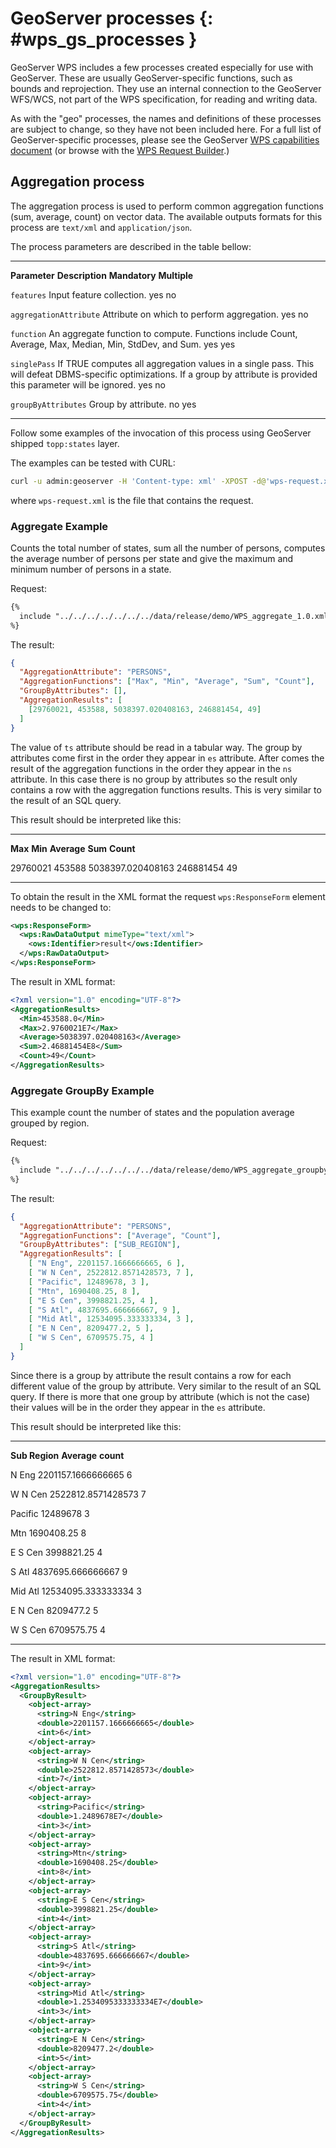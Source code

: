 # GeoServer processes {: #wps_gs_processes }

GeoServer WPS includes a few processes created especially for use with GeoServer. These are usually GeoServer-specific functions, such as bounds and reprojection. They use an internal connection to the GeoServer WFS/WCS, not part of the WPS specification, for reading and writing data.

As with the "geo" processes, the names and definitions of these processes are subject to change, so they have not been included here. For a full list of GeoServer-specific processes, please see the GeoServer [WPS capabilities document](../operations.md#wps_getcaps) (or browse with the [WPS Request Builder](../requestbuilder.md).)

## Aggregation process

The aggregation process is used to perform common aggregation functions (sum, average, count) on vector data. The available outputs formats for this process are ``text/xml`` and ``application/json``.

The process parameters are described in the table bellow:

  ------------------------ ----------------------------------------------------------------------------------------------------------------------------------------------------------------------------- --------------- --------------
  **Parameter**            **Description**                                                                                                                                                               **Mandatory**   **Multiple**

  `features`               Input feature collection.                                                                                                                                                     yes             no

  `aggregationAttribute`   Attribute on which to perform aggregation.                                                                                                                                    yes             no

  `function`               An aggregate function to compute. Functions include Count, Average, Max, Median, Min, StdDev, and Sum.                                                                        yes             yes

  `singlePass`             If TRUE computes all aggregation values in a single pass. This will defeat DBMS-specific optimizations. If a group by attribute is provided this parameter will be ignored.   yes             no

  `groupByAttributes`      Group by attribute.                                                                                                                                                           no              yes
  ------------------------ ----------------------------------------------------------------------------------------------------------------------------------------------------------------------------- --------------- --------------

Follow some examples of the invocation of this process using GeoServer shipped ``topp:states`` layer.

The examples can be tested with CURL:

``` bash
curl -u admin:geoserver -H 'Content-type: xml' -XPOST -d@'wps-request.xml' http://localhost:8080/geoserver/wps
```

where ``wps-request.xml`` is the file that contains the request.

### Aggregate Example

Counts the total number of states, sum all the number of persons, computes the average number of persons per state and give the maximum and minimum number of persons in a state.

Request:

~~~xml
{% 
  include "../../../../../../../data/release/demo/WPS_aggregate_1.0.xml"
%}
~~~

The result:

``` json
{
  "AggregationAttribute": "PERSONS",
  "AggregationFunctions": ["Max", "Min", "Average", "Sum", "Count"],
  "GroupByAttributes": [],
  "AggregationResults": [
    [29760021, 453588, 5038397.020408163, 246881454, 49]
  ]
}
```

The value of `ts` attribute should be read in a tabular way. The group by attributes come first in the order they appear in `es` attribute. After comes the result of the aggregation functions in the order they appear in the `ns` attribute. In this case there is no group by attributes so the result only contains a row with the aggregation functions results. This is very similar to the result of an SQL query.

This result should be interpreted like this:

  -------------- -------------- ------------------- -------------- --------------
  **Max**        **Min**        **Average**         **Sum**        **Count**

  29760021       453588         5038397.020408163   246881454      49
  -------------- -------------- ------------------- -------------- --------------

To obtain the result in the XML format the request ``wps:ResponseForm`` element needs to be changed to:

``` xml
<wps:ResponseForm>
  <wps:RawDataOutput mimeType="text/xml">
    <ows:Identifier>result</ows:Identifier>
  </wps:RawDataOutput>
</wps:ResponseForm>
```

The result in XML format:

``` xml
<?xml version="1.0" encoding="UTF-8"?>
<AggregationResults>
  <Min>453588.0</Min>
  <Max>2.9760021E7</Max>
  <Average>5038397.020408163</Average>
  <Sum>2.46881454E8</Sum>
  <Count>49</Count>
</AggregationResults>
```

### Aggregate GroupBy Example

This example count the number of states and the population average grouped by region.

Request:

~~~xml
{% 
  include "../../../../../../../data/release/demo/WPS_aggregate_groupby_1.0.xml"
%}
~~~

The result:

``` json
{ 
  "AggregationAttribute": "PERSONS",
  "AggregationFunctions": ["Average", "Count"],
  "GroupByAttributes": ["SUB_REGION"], 
  "AggregationResults": [ 
    [ "N Eng", 2201157.1666666665, 6 ], 
    [ "W N Cen", 2522812.8571428573, 7 ], 
    [ "Pacific", 12489678, 3 ], 
    [ "Mtn", 1690408.25, 8 ], 
    [ "E S Cen", 3998821.25, 4 ], 
    [ "S Atl", 4837695.666666667, 9 ], 
    [ "Mid Atl", 12534095.333333334, 3 ], 
    [ "E N Cen", 8209477.2, 5 ], 
    [ "W S Cen", 6709575.75, 4 ]
  ]
}
```

Since there is a group by attribute the result contains a row for each different value of the group by attribute. Very similar to the result of an SQL query. If there is more that one group by attribute (which is not the case) their values will be in the order they appear in the `es` attribute.

This result should be interpreted like this:

  ------------------------ ----------------------- -----------------------
  **Sub Region**           **Average**             **count**

  N Eng                    2201157.1666666665      6

  W N Cen                  2522812.8571428573      7

  Pacific                  12489678                3

  Mtn                      1690408.25              8

  E S Cen                  3998821.25              4

  S Atl                    4837695.666666667       9

  Mid Atl                  12534095.333333334      3

  E N Cen                  8209477.2               5

  W S Cen                  6709575.75              4
  ------------------------ ----------------------- -----------------------

The result in XML format:

``` xml
<?xml version="1.0" encoding="UTF-8"?>
<AggregationResults>
  <GroupByResult>
    <object-array>
      <string>N Eng</string>
      <double>2201157.1666666665</double>
      <int>6</int>
    </object-array>
    <object-array>
      <string>W N Cen</string>
      <double>2522812.8571428573</double>
      <int>7</int>
    </object-array>
    <object-array>
      <string>Pacific</string>
      <double>1.2489678E7</double>
      <int>3</int>
    </object-array>
    <object-array>
      <string>Mtn</string>
      <double>1690408.25</double>
      <int>8</int>
    </object-array>
    <object-array>
      <string>E S Cen</string>
      <double>3998821.25</double>
      <int>4</int>
    </object-array>
    <object-array>
      <string>S Atl</string>
      <double>4837695.666666667</double>
      <int>9</int>
    </object-array>
    <object-array>
      <string>Mid Atl</string>
      <double>1.2534095333333334E7</double>
      <int>3</int>
    </object-array>
    <object-array>
      <string>E N Cen</string>
      <double>8209477.2</double>
      <int>5</int>
    </object-array>
    <object-array>
      <string>W S Cen</string>
      <double>6709575.75</double>
      <int>4</int>
    </object-array>
  </GroupByResult>
</AggregationResults>
```
